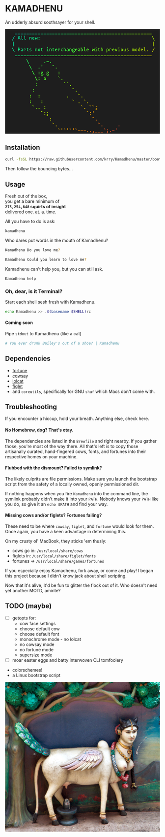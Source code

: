 
# KAMADHENU

An udderly absurd soothsayer for your shell.

![Vaporware](./img/kama-ghost.png)

## Installation

``` sh
curl -fsSL https://raw.githubusercontent.com/krry/Kamadhenu/master/bootstrap.sh | $SHELL
```

Then follow the bouncing bytes...

## Usage

Fresh out of the box,\
you get a bare minimum of\
**`275,254,848` squirts of insight**\
delivered one. at. a. time.

All you have to do is ask:

``` sh
kamadhenu
```

Who dares put words in the mouth of Kamadhenu?

``` sh
Kamadhenu Do you love me?
```

``` sh
Kamadhenu Could you learn to love me?
```

Kamadhenu can't help you, but you can still ask.
``` sh
Kamadhenu help
```

### Oh, dear, is it Terminal?
Start each shell sesh fresh with Kamadhenu.

``` sh
echo Kamadhenu >> .$(basename $SHELL)rc
```

#### Coming soon
Pipe `stdout` to Kamadhenu (like a cat)

``` sh
# You ever drunk Bailey's out of a shoe? | Kamadhenu
```

## Dependencies

- [fortune](https://github.com/bmc/fortunes/)
- [cowsay](https://linux.die.net/man/1/cowsay)
- [lolcat](https://github.com/busyloop/lolcat)
- [figlet](http://www.figlet.org/)
- and `coreutils`, specifically for GNU `shuf` which Macs don't come with.

## Troubleshooting

If you encounter a hiccup, hold your breath. Anything else, check here.

#### No Homebrew, dog? That's otay.

The dependencies are listed in the `Brewfile` and right nearby.
If you gather those, you're most of the way there.
All that's left is to copy those artisanally curated, hand-fingered
cows, fonts, and fortunes into their respective homes on your machine.

#### Flubbed with the dismount? Failed to symlink?

The likely culprits are file permissions. Make sure you launch the
bootstrap script from the safety of a locally owned, openly permissioned dir.

If nothing happens when you fire `Kamadhenu` into the command line,
the symlink probably didn't make it into your `PATH`. Nobody knows
your `PATH` like you do, so give it an `echo $PATH` and find your way.

#### Missing cows and/or figlets? Fortunes failing?

These need to be where `cowsay`, `figlet`, and `fortune` would look for them.
Once again, you have a keen advantage in determining this.

On my crusty ol' MacBook, they sticks 'em thusly:
* cows go in: `/usr/local/share/cows`
* figlets in: `/usr/local/share/figlet/fonts`
* fortunes => `/usr/local/share/games/fortunes`

If you especially enjoy Kamadhenu, fork away, or come and play!
I began this project because I didn't know jack about shell scripting.

Now that it's alive, it'd be fun to glitter the flock out of it.
Who doesn't need yet another MOTD, amirite?

## TODO (maybe)

- [ ] getopts for:
  - cow face settings
  - choose default cow
  - choose default font
  - monochrome mode - no lolcat
  - no cowsay mode
  - no fortune mode
  - supersize mode
- [ ] moar easter eggs and batty interwoven CLI tomfoolery
- colorschemes!
- a Linux bootstrap script


![Suckle at the teat of wisdom](./img/Kamadhenu.jpg)
